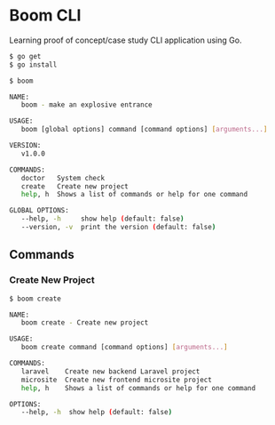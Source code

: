 # Boom CLI
Learning proof of concept/case study CLI application using Go.
```bash
$ go get
$ go install
```
```bash
$ boom

NAME:
   boom - make an explosive entrance

USAGE:
   boom [global options] command [command options] [arguments...]

VERSION:
   v1.0.0

COMMANDS:
   doctor   System check
   create   Create new project
   help, h  Shows a list of commands or help for one command

GLOBAL OPTIONS:
   --help, -h     show help (default: false)
   --version, -v  print the version (default: false)
```
## Commands
### Create New Project
```bash
$ boom create

NAME:
   boom create - Create new project

USAGE:
   boom create command [command options] [arguments...]

COMMANDS:
   laravel    Create new backend Laravel project
   microsite  Create new frontend microsite project
   help, h    Shows a list of commands or help for one command

OPTIONS:
   --help, -h  show help (default: false)
```